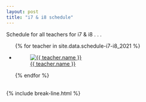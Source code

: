 ```yaml
---
layout: post
title: "i7 & i8 schedule"
---
```


Schedule for all teachers for i7 & i8 . . .

<ul class="photo-gallery">
  {% for teacher in site.data.schedule-i7-i8_2021 %}
    <li>
      <a href="{{ teacher.link }}">
        <figure>
          <img src="{{ teacher.photo | relative_url }}" alt="{{ teacher.name }}">
          <figcaption>{{ teacher.name }}</figcaption>
        </figure> 
      </a>
    </li>
  {% endfor %}
</ul>
<br>
{% include break-line.html %}


